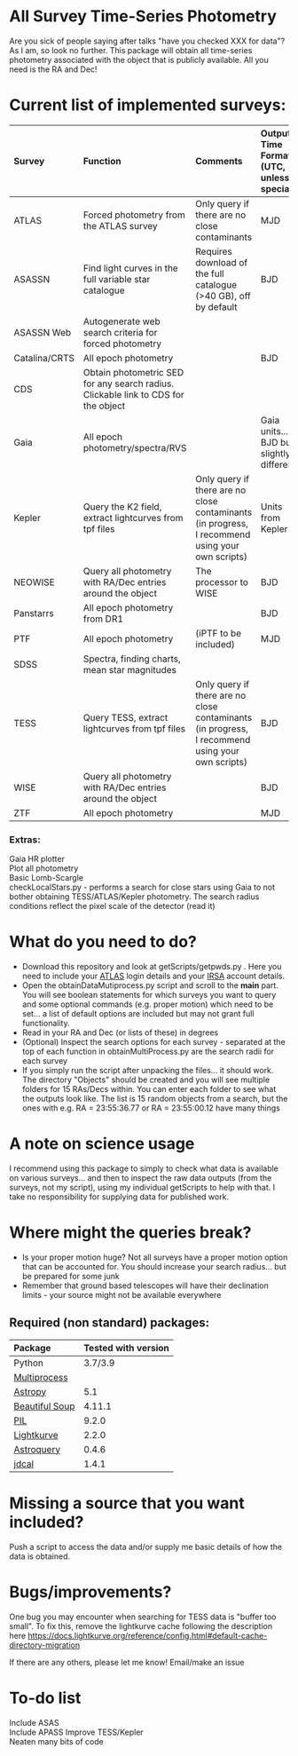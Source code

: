# All Survey Time-Series Photometry
Are you sick of people saying after talks "have you checked XXX for data"? As I am, so look no further. This package will obtain all time-series photometry associated with the object that is publicly available. All you need is the RA and Dec!

  
# Current list of implemented surveys:  

| Survey      | Function  | Comments     |  Output Time Format (UTC, unless special)  |
| :---        |    :----   |    :----       | :----       |
| ATLAS        |    Forced photometry from the ATLAS survey     |    Only query if there are no close contaminants       | MJD | 
| ASASSN        |    Find light curves in the full variable star catalogue     |    Requires download of the full catalogue (>40 GB), off by default  | BJD  |
| ASASSN Web        |    Autogenerate web search criteria for forced photometry   |           |
| Catalina/CRTS        |    All epoch photometry   | |    BJD       |
| CDS        |    Obtain photometric SED for any search radius. Clickable link to CDS for the object   |           |
| Gaia        |    All epoch photometry/spectra/RVS   |   | Gaia units... BJD but slightly different       |
| Kepler        |    Query the K2 field, extract lightcurves from tpf files    |       Only query if there are no close contaminants   (in progress, I recommend using your own scripts) | Units from Kepler |
| NEOWISE        |    Query all photometry with RA/Dec entries around the object   |          The processor to WISE |  BJD |
| Panstarrs        |    All epoch photometry from DR1   | |     BJD      |
| PTF        |    All epoch photometry   |          (iPTF to be included) |  MJD   |
| SDSS        |    Spectra, finding charts, mean star magnitudes   |           |
| TESS        |    Query TESS, extract lightcurves from tpf files   |        Only query if there are no close contaminants  (in progress, I recommend using your own scripts) | BJD | 
| WISE        |    Query all photometry with RA/Dec entries around the object  | |    BJD       |
| ZTF        |    All epoch photometry  | |    MJD       |


  


### Extras:  
Gaia HR plotter  
Plot all photometry  
Basic Lomb-Scargle  
checkLocalStars.py - performs a search for close stars using Gaia to not bother obtaining TESS/ATLAS/Kepler photometry. The search radius conditions reflect the pixel scale of the detector (read it)  




# What do you need to do?
- Download this repository and look at getScripts/getpwds.py  . Here you need to include your [ATLAS](https://fallingstar-data.com/forcedphot/) login details and your [IRSA](https://irsa.ipac.caltech.edu/Missions/ztf.html) account details.
- Open the obtainDataMutiprocess.py script and scroll to the __main__ part.  You will see boolean statements for which surveys you want to query and some optional commands (e.g. proper motion) which need to be set... a list of default options are included but may not grant full functionality.
- Read in your RA and Dec (or lists of these) in degrees
- (Optional) Inspect the search options for each survey - separated at the top of each function in obtainMultiProcess.py are the search radii for each survey
- If you simply run the script after unpacking the files... it should work. The directory "Objects" should be created and you will see multiple folders for 15 RAs/Decs within. You can enter each folder to see what the outputs look like. The list is 15 random objects from a search, but the ones with e.g. RA = 23:55:36.77 or RA = 23:55:00.12 have many things


# A note on science usage
I recommend using this package to simply to check what data is available on various surveys... and then to inspect the raw data outputs (from the surveys, not my script), using my individual getScripts to help with that. I take no responsibility for supplying data for published work.

# Where might the queries break?
- Is your proper motion huge? Not all surveys have a proper motion option that can be accounted for. You should increase your search radius... but be prepared for some junk
- Remember that ground based telescopes will have their declination limits - your source might not be available everywhere
 

## Required (non standard) packages:

| Package      | Tested with version  |
| :---        |    :----   |
| Python | 3.7/3.9 |
|[Multiprocess](https://pypi.org/project/multiprocess/)|  
|[Astropy](https://docs.astropy.org/en/stable/install.html)| 5.1 |   
|[Beautiful Soup](https://pypi.org/project/beautifulsoup4/)| 4.11.1 |  
|[PIL](https://pypi.org/project/Pillow/)| 9.2.0 | 
|[Lightkurve](https://docs.lightkurve.org/about/install.html)| 2.2.0 |  
|[Astroquery](https://astroquery.readthedocs.io/en/latest/)|  0.4.6 |  
|[jdcal](https://pypi.org/project/jdcal/)| 1.4.1 |  


# Missing a source that you want included?
Push a script to access the data and/or supply me basic details of how the data is obtained.

# Bugs/improvements?
One bug you may encounter when searching for TESS data is "buffer too small". To fix this, remove the lightkurve cache following the description here https://docs.lightkurve.org/reference/config.html#default-cache-directory-migration

If there are any others, please let me know! Email/make an issue

# To-do list
Include ASAS  
Include APASS
Improve TESS/Kepler  
Neaten many bits of code


